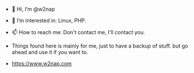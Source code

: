 - 👋 Hi, I’m @w2nap
- 👀 I’m interested in: Linux, PHP.
- 📫 How to reach me: Don't contact me, I'll contact you.

- Things found here is mainly for me, just to have a backup of stuff. but go ahead and use it if you want to.

- https://www.w2nap.com

<!---
w2nap/w2nap is a ✨ special ✨ repository because its `README.md` (this file) appears on your GitHub profile.
You can click the Preview link to take a look at your changes.
--->
